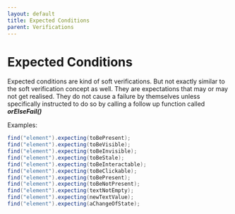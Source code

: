 ```yaml
---
layout: default
title: Expected Conditions
parent: Verifications
---
```


# Expected Conditions

Expected conditions are kind of soft verifications. But not exactly similar to the soft verification concept as well. 
They are expectations that may or may not get realised. They do not cause a failure by themselves unless specifically instructed
to do so by calling a follow up function called ***orElseFail()***

Examples:

```java
find("element").expecting(toBePresent);
find("element").expecting(toBeVisible);
find("element").expecting(toBeInvisible);
find("element").expecting(toBeStale);
find("element").expecting(toBeInteractable);
find("element").expecting(toBeClickable);
find("element").expecting(toBePresent);
find("element").expecting(toBeNotPresent);
find("element").expecting(textNotEmpty);
find("element").expecting(newTextValue);
find("element").expecting(aChangeOfState);
```